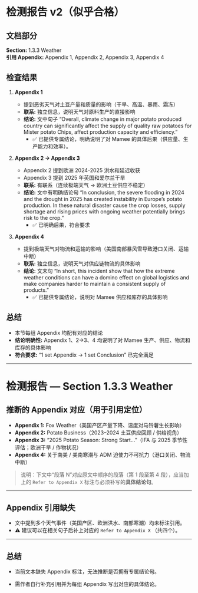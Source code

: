 # 检测报告 v2（似乎合格）

## 文档部分
**Section:** 1.3.3 Weather  
**引用 Appendix:** Appendix 1, Appendix 2, Appendix 3, Appendix 4  

## 检查结果

1. **Appendix 1**  
   - 提到恶劣天气对土豆产量和质量的影响（干旱、高温、暴雨、霜冻）  
   - **联系:** 独立信息，说明天气对原料生产的直接影响  
   - **结论:** 文中句子 “Overall, climate change in major potato produced country can significantly affect the supply of quality raw potatoes for Mister potato Chips, affect production capacity and efficiency.”  
     - ✅ 已提供专属结论，明确说明了对 Mamee 的具体后果（供应量、生产能力和效率）。

2. **Appendix 2 → Appendix 3**  
   - Appendix 2 提到欧洲 2024-2025 洪水和延迟收获  
   - Appendix 3 提到 2025 年英国和爱尔兰干旱  
   - **联系:** 有联系（连续极端天气 → 欧洲土豆供应不稳定）  
   - **结论:** 文中有明确结论句 “In conclusion, the severe flooding in 2024 and the drought in 2025 has created instability in Europe’s potato production. In these natural disaster cause the crop losses, supply shortage and rising prices with ongoing weather potentially brings risk to the crop.”  
     - ✅ 已明确后果，符合要求

3. **Appendix 4**  
   - 提到极端天气对物流和运输的影响（美国南部暴风雪导致港口关闭、运输中断）  
   - **联系:** 独立信息，说明天气对供应链物流的具体影响  
   - **结论:** 文末句 “In short, this incident show that how the extreme weather conditions can have a domino effect on global logistics and make companies harder to maintain a consistent supply of products.”  
     - ✅ 已提供专属结论，说明对 Mamee 供应和库存的具体影响

## 总结
- 本节每组 Appendix 均配有对应的结论  
- **结论明确性:** Appendix 1、2→3、4 均说明了对 Mamee 生产、供应、物流和库存的具体影响  
- **符合要求:** “1 set Appendix → 1 set Conclusion” 已完全满足

---

# 检测报告 — Section 1.3.3 Weather

## 推断的 Appendix 对应（用于引用定位）
- **Appendix 1:** Fox Weather（美国产区产量下降、温度对马铃薯生长影响）  
- **Appendix 2:** Potato Business（2023–2024 土豆供应回顾 / 供给视角）  
- **Appendix 3:** “2025 Potato Season: Strong Start…”（IFA 与 2025 季节性评估；欧洲干旱 / 作物状况）  
- **Appendix 4:** 关于南美 / 美南寒潮与 ADM 迫使力不可抗力（港口关闭、物流中断）

> 说明：下文中“段落 N”对应原文中顺序的段落（第 1 段至第 4 段），应当加上的 `Refer to Appendix X` 标注与必须补写的**具体结论句**。

---

## **Appendix 引用缺失**
- 文中提到多个天气事件（美国产区、欧洲洪水、南部寒潮）均未标注引用。  
- ⚠️ 建议可以在相关句子后补上对应的 `Refer to Appendix X` （共四个）。
---

## 总结
- 当前文本缺失 Appendix 标注，无法推断是否拥有专属结论句。  

- 需作者自行补充引用并为每组 Appendix 写出对应的具体结论。

